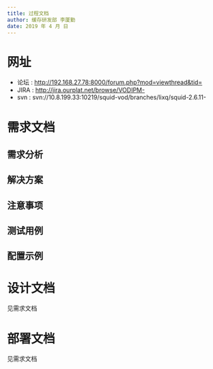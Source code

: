 ```yaml
---
title: 过程文档
author: 缓存研发部 李厦勤
date: 2019 年 4 月 日
---
```


# 网址

* 论坛
  : <http://192.168.27.78:8000/forum.php?mod=viewthread&tid=>
* JIRA
  : <http://jira.ourplat.net/browse/VODIPM->
* svn
  : svn://10.8.199.33:10219/squid-vod/branches/lixq/squid-2.6.11-

# 需求文档

## 需求分析

## 解决方案

## 注意事项

## 测试用例

## 配置示例

# 设计文档

见需求文档

# 部署文档

见需求文档
